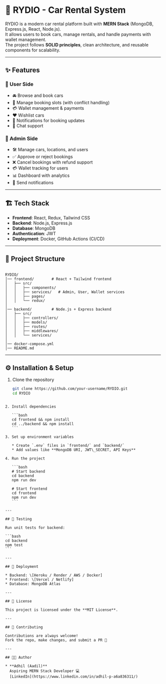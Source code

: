 
# 🚗 RYDIO - Car Rental System

RYDIO is a modern car rental platform built with **MERN Stack** (MongoDB, Express.js, React, Node.js).  
It allows users to book cars, manage rentals, and handle payments with wallet management.  
The project follows **SOLID principles**, clean architecture, and reusable components for scalability.

---

## ✨ Features

### 🔹 User Side
- 🚘 Browse and book cars  
- 📅 Manage booking slots (with conflict handling)  
- 💳 Wallet management & payments  
- ❤️ Wishlist cars  
- 🔔 Notifications for booking updates  
- 💬 Chat support  

### 🔹 Admin Side
- 🛠️ Manage cars, locations, and users  
- ✅ Approve or reject bookings  
- ❌ Cancel bookings with refund support  
- 💳 Wallet tracking for users  
- 📊 Dashboard with analytics  
- 🔔 Send notifications  

---

## 🏗️ Tech Stack

- **Frontend**: React, Redux, Tailwind CSS  
- **Backend**: Node.js, Express.js  
- **Database**: MongoDB  
- **Authentication**: JWT  
- **Deployment**: Docker, GitHub Actions (CI/CD)  

---

## 📂 Project Structure
```

RYDIO/
│── frontend/        # React + Tailwind frontend
│   ├── src/
│   │   ├── components/
│   │   ├── services/   # Admin, User, Wallet services
│   │   ├── pages/
│   │   └── redux/
│
│── backend/         # Node.js + Express backend
│   ├── src/
│   │   ├── controllers/
│   │   ├── models/
│   │   ├── routes/
│   │   ├── middlewares/
│   │   └── services/
│
│── docker-compose.yml
│── README.md

````

---

## ⚙️ Installation & Setup

1. Clone the repository  
   ```bash
   git clone https://github.com/your-username/RYDIO.git
   cd RYDIO
````

2. Install dependencies

   ```bash
   cd frontend && npm install
   cd ../backend && npm install
   ```

3. Set up environment variables

   * Create `.env` files in `frontend/` and `backend/`
   * Add values like **MongoDB URI, JWT\_SECRET, API Keys**

4. Run the project

   ```bash
   # Start backend
   cd backend
   npm run dev

   # Start frontend
   cd frontend
   npm run dev
   ```

---

## 🧪 Testing

Run unit tests for backend:

```bash
cd backend
npm test
```

---

## 🚀 Deployment

* Backend: \[Heroku / Render / AWS / Docker]
* Frontend: \[Vercel / Netlify]
* Database: MongoDB Atlas

---

## 📜 License

This project is licensed under the **MIT License**.

---

## 🤝 Contributing

Contributions are always welcome!
Fork the repo, make changes, and submit a PR 🚀

---

## 👨‍💻 Author

* **Adhil (Aadil)**
  Aspiring MERN Stack Developer 💻
  [LinkedIn](https://www.linkedin.com/in/adhil-p-a6a836311/)
